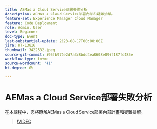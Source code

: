 ```yaml
---
title: AEMas a Cloud Service部署失敗分析
description: AEMas a Cloud Service部署內部和疑難排解。
feature-set: Experience Manager Cloud Manager
feature: Code Deployment
role: Admin, User
level: Beginner
doc-type: Event
last-substantial-update: 2023-08-17T00:00:00Z
jira: KT-13816
thumbnail: 3422532.jpeg
source-git-commit: 595fb971e2d7a3d8bdd4ea8608e896f187fd185e
workflow-type: tm+mt
source-wordcount: '41'
ht-degree: 0%

---
```


# AEMas a Cloud Service部署失敗分析

在本課程中，您將瞭解AEMas a Cloud Service部署內部計畫和疑難排解。

>[!VIDEO](https://video.tv.adobe.com/v/3422532/?learn=on)
